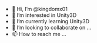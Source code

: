 - 👋 Hi, I’m @kingdomx01
- 👀 I’m interested in Unity3D 
- 🌱 I’m currently learning Unity3D
- 💞️ I’m looking to collaborate on ...
- 📫 How to reach me ...

<!---
kingdomx01/kingdomx01 is a ✨ special ✨ repository because its `README.md` (this file) appears on your GitHub profile.
You can click the Preview link to take a look at your changes.
--->

